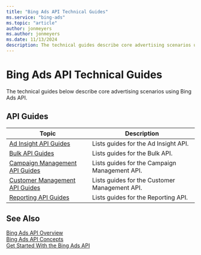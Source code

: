 ```yaml
---
title: "Bing Ads API Technical Guides"
ms.service: "bing-ads"
ms.topic: "article"
author: jonmeyers
ms.author: jonmeyers
ms.date: 11/13/2024
description: The technical guides describe core advertising scenarios using Bing Ads API.
---
```

# Bing Ads API Technical Guides

The technical guides below describe core advertising scenarios using Bing Ads API.

## API Guides

|Topic|Description|
|---------|---------------|
|[Ad Insight API Guides](ad-insight-guides.md)|Lists guides for the Ad Insight API.|
|[Bulk API Guides](bulk-guides.md)|Lists guides for the Bulk API.|
|[Campaign Management API Guides](campaign-management-guides.md)|Lists guides for the Campaign Management API.|
|[Customer Management API Guides](customer-management-guides.md)|Lists guides for the Customer Management API.|
|[Reporting API Guides](reporting-guides.md)|Lists guides for the Reporting API.|

## See Also

[Bing Ads API Overview](index.md)  
[Bing Ads API Concepts](concepts.md)  
[Get Started With the Bing Ads API](get-started.md)  
